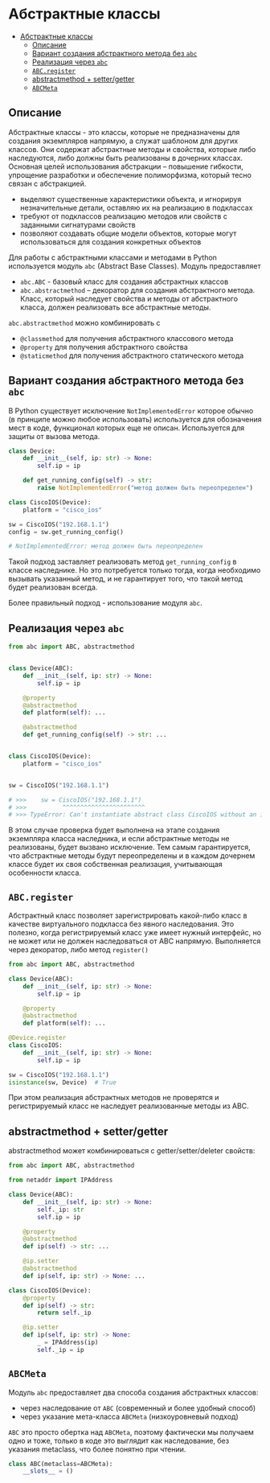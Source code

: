 # Абстрактные классы

- [Абстрактные классы](#абстрактные-классы)
  - [Описание](#описание)
  - [Вариант создания абстрактного метода без `abc`](#вариант-создания-абстрактного-метода-без-abc)
  - [Реализация через `abc`](#реализация-через-abc)
  - [`ABC.register`](#abcregister)
  - [abstractmethod + setter/getter](#abstractmethod--settergetter)
  - [`ABCMeta`](#abcmeta)

## Описание

Абстрактные классы - это классы, которые не предназначены для создания экземпляров напрямую, а служат шаблоном для других классов. Они содержат абстрактные методы и свойства, которые либо наследуются, либо должны быть реализованы в дочерних классах. Основная целей использования абстракции – повышение гибкости, упрощение разработки и обеспечение полиморфизма, который тесно связан с абстракцией.

- выделяют существенные характеристики объекта, и игнорируя незначительные детали, оставляю их на реализацию в подклассах
- требуют от подклассов реализацию методов или свойств с заданными сигнатурами свойств
- позволяют создавать общие модели объектов, которые могут использоваться для создания конкретных объектов

Для работы с абстрактными классами и методами в Python используется модуль `abc` (Abstract Base Classes). Модуль предоставляет

- `abc.ABC` - базовый класс для создания абстрактных классов
- `abc.abstractmethod` – декоратор для создания абстрактного метода. Класс, который наследует свойства и методы от абстрактного класса, должен реализовать все абстрактные методы.

`abc.abstractmethod` можно комбинировать с

- `@classmethod` для получения абстрактного классового метода
- `@property` для получения абстрактного свойства
- `@staticmethod` для получения абстрактного статического метода

## Вариант создания абстрактного метода без `abc`

В Python существует исключение `NotImplementedError` которое обычно (в принципе можно любое использовать) используется для обозначения мест в коде, функционал которых еще не описан. Используется для защиты от вызова метода.

```python
class Device:
    def __init__(self, ip: str) -> None:
        self.ip = ip

    def get_running_config(self) -> str:
        raise NotImplementedError("метод должен быть переопределен")

class CiscoIOS(Device):
    platform = "cisco_ios"

sw = CiscoIOS("192.168.1.1")
config = sw.get_running_config()

# NotImplementedError: метод должен быть переопределен
```

Такой подход заставляет реализовать метод `get_running_config` в классе наследнике. Но это потребуется только тогда, когда необходимо вызывать указанный метод, и не гарантирует того, что такой метод будет реализован всегда.

Более правильный подход - использование модуля `abc`.

## Реализация через `abc`

```python
from abc import ABC, abstractmethod


class Device(ABC):
    def __init__(self, ip: str) -> None:
        self.ip = ip

    @property
    @abstractmethod
    def platform(self): ...

    @abstractmethod
    def get_running_config(self) -> str: ...


class CiscoIOS(Device):
    platform = "cisco_ios"


sw = CiscoIOS("192.168.1.1")

# >>>    sw = CiscoIOS("192.168.1.1")
# >>>          ^^^^^^^^^^^^^^^^^^^^^^^
# >>> TypeError: Can't instantiate abstract class CiscoIOS without an implementation for abstract method 'get_running_config'
```

В этом случае проверка будет выполнена на этапе создания экземпляра класса наследника, и если абстрактные методы не реализованы, будет вызвано исключение. Тем самым гарантируется, что абстрактные методы будут переопределены и в каждом дочернем классе будет их своя собственная реализация, учитывающая особенности класса.

## `ABC.register`

Абстрактный класс позволяет зарегистрировать какой-либо класс в качестве виртуального подкласса без явного наследования. Это полезно, когда регистрируемый класс уже имеет нужный интерфейс, но не может или не должен наследоваться от ABC напрямую. Выполняется через декоратор, либо метод `register()`

```python
from abc import ABC, abstractmethod

class Device(ABC):
    def __init__(self, ip: str) -> None:
        self.ip = ip

    @property
    @abstractmethod
    def platform(self): ...

@Device.register
class CiscoIOS:
    def __init__(self, ip: str) -> None:
        self.ip = ip

sw = CiscoIOS("192.168.1.1")
isinstance(sw, Device)  # True
```

При этом реализация абстрактных методов не проверятся и регистрируемый класс не наследует реализованные методы из ABC.

## abstractmethod + setter/getter

abstractmethod может комбинироваться с getter/setter/deleter свойств:

```python
from abc import ABC, abstractmethod

from netaddr import IPAddress

class Device(ABC):
    def __init__(self, ip: str) -> None:
        self._ip: str
        self.ip = ip

    @property
    @abstractmethod
    def ip(self) -> str: ...

    @ip.setter
    @abstractmethod
    def ip(self, ip: str) -> None: ...

class CiscoIOS(Device):
    @property
    def ip(self) -> str:
        return self._ip

    @ip.setter
    def ip(self, ip: str) -> None:
        _ = IPAddress(ip)
        self._ip = ip
```

## `ABCMeta`

Модуль `abc` предоставляет два способа создания абстрактных классов:

- через наследование от `ABC` (современный и более удобный способ)
- через указание мета-класса `ABCMeta` (низкоуровневый подход)

`ABC` это просто обертка над `ABCMeta`, поэтому фактически мы получаем одно и тоже, только в коде это выглядит как наследование, без указания metaclass, что более понятно при чтении.

```python
class ABC(metaclass=ABCMeta):
    __slots__ = ()
```
